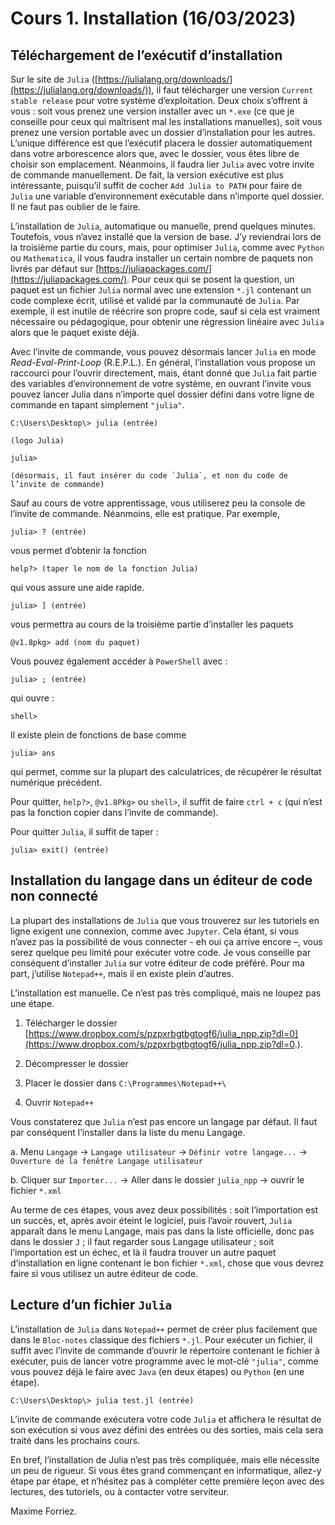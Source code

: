 # Cours 1. Installation (16/03/2023)

## Téléchargement de l’exécutif d’installation

Sur le site de `Julia` ([https://julialang.org/downloads/](https://julialang.org/downloads/)), il faut télécharger une version `Current stable release` pour votre système d’exploitation. Deux choix s’offrent à vous : soit vous prenez une version installer avec un `*.exe` (ce que je conseille pour ceux qui maîtrisent mal les installations manuelles), soit vous prenez une version portable avec un dossier d’installation pour les autres. L’unique différence est que l’exécutif placera le dossier automatiquement dans votre arborescence alors que, avec le dossier, vous êtes libre de choisir son emplacement. Néanmoins, il faudra lier `Julia` avec votre invite de commande manuellement. De fait, la version exécutive est plus intéressante, puisqu’il suffit de cocher `Add Julia to PATH` pour faire de `Julia` une variable d’environnement exécutable dans n’importe quel dossier. Il ne faut pas oublier de le faire.

L’installation de `Julia`, automatique ou manuelle, prend quelques minutes. Toutefois, vous n’avez installé que la version de base. J’y reviendrai lors de la troisième partie du cours, mais, pour optimiser `Julia`, comme avec `Python` ou `Mathematica`, il vous faudra installer un certain nombre de paquets non livrés par défaut sur [https://juliapackages.com/](https://juliapackages.com/). Pour ceux qui se posent la question, un paquet est un fichier `Julia` normal avec une extension `*.jl` contenant un code complexe écrit, utilisé et validé par la communauté de `Julia`. Par exemple, il est inutile de réécrire son propre code, sauf si cela est vraiment nécessaire ou pédagogique, pour obtenir une régression linéaire avec `Julia` alors que le paquet existe déjà.

Avec l’invite de commande, vous pouvez désormais lancer `Julia` en mode *Read-Eval-Print-Loop* (R.E.P.L.). En général, l’installation vous propose un raccourci pour l’ouvrir directement, mais, étant donné que `Julia` fait partie des variables d’environnement de votre système, en ouvrant l’invite vous pouvez lancer Julia dans n’importe quel dossier défini dans votre ligne de commande en tapant simplement `"julia"`.

	C:\Users\Desktop\> julia (entrée)

	(logo Julia)

	julia>

	(désormais, il faut insérer du code `Julia`, et non du code de l’invite de commande)

Sauf au cours de votre apprentissage, vous utiliserez peu la console de l’invite de commande. Néanmoins, elle est pratique. Par exemple,

	julia> ? (entrée)

vous permet d’obtenir la fonction

	help?> (taper le nom de la fonction Julia)

qui vous assure une aide rapide.

	julia> ] (entrée)

vous permettra au cours de la troisième partie d’installer les paquets

	@v1.8pkg> add (nom du paquet)

Vous pouvez également accéder à `PowerShell` avec :

	julia> ; (entrée)

qui ouvre :

	shell>

Il existe plein de fonctions de base comme

	julia> ans

qui permet, comme sur la plupart des calculatrices, de récupérer le résultat numérique précédent.

Pour quitter, `help?>`, `@v1.8Pkg>` ou `shell>`, il suffit de faire `ctrl + c` (qui n’est pas la fonction copier dans l’invite de commande).

Pour quitter `Julia`, il suffit de taper :

	julia> exit() (entrée)

## Installation du langage dans un éditeur de code non connecté

La plupart des installations de `Julia` que vous trouverez sur les tutoriels en ligne exigent une connexion, comme avec `Jupyter`. Cela étant, si vous n’avez pas la possibilité de vous connecter - eh oui ça arrive encore –, vous serez quelque peu limité pour exécuter votre code. Je vous conseille par conséquent d’installer `Julia` sur votre éditeur de code préféré. Pour ma part, j’utilise `Notepad++`, mais il en existe plein d’autres.

L’installation est manuelle. Ce n’est pas très compliqué, mais ne loupez pas une étape.

1. Télécharger le dossier [https://www.dropbox.com/s/pzpxrbgtbgtogf6/julia_npp.zip?dl=0](https://www.dropbox.com/s/pzpxrbgtbgtogf6/julia_npp.zip?dl=0.).

2. Décompresser le dossier

3. Placer le dossier dans `C:\Programmes\Notepad++\`

4. Ouvrir `Notepad++`

Vous constaterez que `Julia` n’est pas encore un langage par défaut. Il faut par conséquent l’installer dans la liste du menu Langage.

a. Menu `Langage` → `Langage utilisateur` → `Définir votre langage...` → `Ouverture de la fenêtre Langage utilisateur`

b. Cliquer sur `Importer...` → Aller dans le dossier `julia_npp` → ouvrir le fichier `*.xml`

Au terme de ces étapes, vous avez deux possibilités : soit l’importation est un succès, et, après avoir éteint le logiciel, puis l’avoir rouvert, `Julia` apparaît dans le menu Langage, mais pas dans la liste officielle, donc pas dans le dossier `J` ; il faut regarder sous Langage utilisateur ; soit l’importation est un échec, et là il faudra trouver un autre paquet d’installation en ligne contenant le bon fichier `*.xml`, chose que vous devrez faire si vous utilisez un autre éditeur de code.

## Lecture d’un fichier `Julia`

L’installation de `Julia` dans `Notepad++` permet de créer plus facilement que dans le `Bloc-notes` classique des fichiers `*.jl`. Pour exécuter un fichier, il suffit avec l’invite de commande d’ouvrir le répertoire contenant le fichier à exécuter, puis de lancer votre programme avec le mot-clé `"julia"`, comme vous pouvez déjà le faire avec `Java` (en deux étapes) ou `Python` (en une étape).

	C:\Users\Desktop\> julia test.jl (entrée)

L’invite de commande exécutera votre code `Julia` et affichera le résultat de son exécution si vous avez défini des entrées ou des sorties, mais cela sera traité dans les prochains cours.

En bref, l’installation de Julia n’est pas très compliquée, mais elle nécessite un peu de rigueur. Si vous êtes grand commençant en informatique, allez-y étape par étape, et n’hésitez pas à compléter cette première leçon avec des lectures, des tutoriels, ou à contacter votre serviteur.

Maxime Forriez.